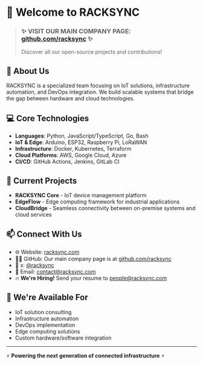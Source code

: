 # 👋 Welcome to RACKSYNC

> ### ✨ **VISIT OUR MAIN COMPANY PAGE: [github.com/racksync](https://github.com/racksync)** ✨
> Discover all our open-source projects and contributions!

## 🚀 About Us

RACKSYNC is a specialized team focusing on IoT solutions, infrastructure automation, and DevOps integration. We build scalable systems that bridge the gap between hardware and cloud technologies.

## 💻 Core Technologies

- **Languages**: Python, JavaScript/TypeScript, Go, Bash
- **IoT & Edge**: Arduino, ESP32, Raspberry Pi, LoRaWAN
- **Infrastructure**: Docker, Kubernetes, Terraform
- **Cloud Platforms**: AWS, Google Cloud, Azure
- **CI/CD**: GitHub Actions, Jenkins, GitLab CI

## 🔭 Current Projects

- **RACKSYNC Core** - IoT device management platform
- **EdgeFlow** - Edge computing framework for industrial applications
- **CloudBridge** - Seamless connectivity between on-premise systems and cloud services


## 📫 Connect With Us

- 🌐 Website: [racksync.com](https://racksync.com)
- 👨‍💻 GitHub: Our main company page is at [github.com/racksync](https://github.com/racksync)
- 📱 x: [@racksync](https://x.com/racksync)
- 📧 Email: contact@racksync.com
- 🔥 **We're Hiring!** Send your resume to people@racksync.com

## 🤝 We're Available For

- IoT solution consulting
- Infrastructure automation
- DevOps implementation
- Edge computing solutions
- Custom hardware/software integration

---

⚡ **Powering the next generation of connected infrastructure** ⚡
